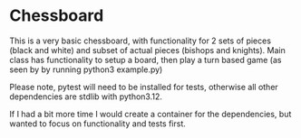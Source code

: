 # Chessboard

This is a very basic chessboard, with functionality for 2 sets of pieces (black
and white) and subset of actual pieces (bishops and knights). Main class has
functionality to setup a board, then play a turn based game (as seen by
by running python3 example.py)

Please note, pytest will need to be installed for tests, otherwise all other
dependencies are stdlib with python3.12.

If I had a bit more time I would create a container for the dependencies, but
wanted to focus on functionality and tests first.
